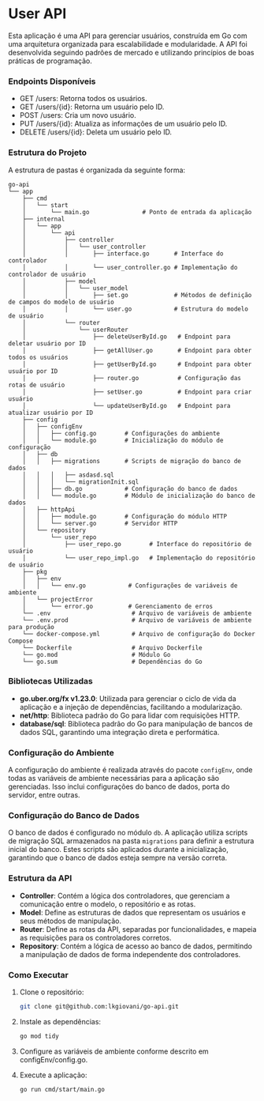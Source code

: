 # User API

Esta aplicação é uma API para gerenciar usuários, construída em Go com uma arquitetura organizada para escalabilidade e modularidade. A API foi desenvolvida seguindo padrões de mercado e utilizando princípios de boas práticas de programação.

### Endpoints Disponíveis
- GET /users: Retorna todos os usuários.
- GET /users/{id}: Retorna um usuário pelo ID.
- POST /users: Cria um novo usuário.
- PUT /users/{id}: Atualiza as informações de um usuário pelo ID.
- DELETE /users/{id}: Deleta um usuário pelo ID.




### Estrutura do Projeto

A estrutura de pastas é organizada da seguinte forma:

```plaintext
go-api
└── app
    ├── cmd
    │   └── start
    │       └── main.go               # Ponto de entrada da aplicação
    ├── internal
    │   └── app
    │       └── api
    │           ├── controller
    │           │   └── user_controller
    │           │       ├── interface.go       # Interface do controlador
    │           │       └── user_controller.go # Implementação do controlador de usuário
    │           ├── model
    │           │   └── user_model
    │           │       ├── set.go             # Métodos de definição de campos do modelo de usuário
    │           │       └── user.go            # Estrutura do modelo de usuário
    │           └── router
    │               └── userRouter
    │                   ├── deleteUserById.go   # Endpoint para deletar usuário por ID
    │                   ├── getAllUser.go       # Endpoint para obter todos os usuários
    │                   ├── getUserById.go      # Endpoint para obter usuário por ID
    │                   ├── router.go           # Configuração das rotas de usuário
    │                   ├── setUser.go          # Endpoint para criar usuário
    │                   └── updateUserById.go   # Endpoint para atualizar usuário por ID
    ├── config
    │   ├── configEnv
    │   │   ├── config.go        # Configurações do ambiente
    │   │   └── module.go        # Inicialização do módulo de configuração
    │   ├── db
    │   │   ├── migrations       # Scripts de migração do banco de dados
    │   │   │   ├── asdasd.sql
    │   │   │   └── migrationInit.sql
    │   │   ├── db.go            # Configuração do banco de dados
    │   │   └── module.go        # Módulo de inicialização do banco de dados
    │   ├── httpApi
    │   │   ├── module.go        # Configuração do módulo HTTP
    │   │   └── server.go        # Servidor HTTP
    │   └── repository
    │       └── user_repo
    │           ├── user_repo.go        # Interface do repositório de usuário
    │           └── user_repo_impl.go   # Implementação do repositório de usuário
    ├── pkg
    │   ├── env
    │   │   └── env.go            # Configurações de variáveis de ambiente
    │   └── projectError
    │       └── error.go          # Gerenciamento de erros
    └── .env                       # Arquivo de variáveis de ambiente
    └── .env.prod                  # Arquivo de variáveis de ambiente para produção
    └── docker-compose.yml         # Arquivo de configuração do Docker Compose
    └── Dockerfile                 # Arquivo Dockerfile
    └── go.mod                     # Módulo Go
    └── go.sum                     # Dependências do Go
```
### Bibliotecas Utilizadas

- **go.uber.org/fx v1.23.0**: Utilizada para gerenciar o ciclo de vida da aplicação e a injeção de dependências, facilitando a modularização.
- **net/http**: Biblioteca padrão do Go para lidar com requisições HTTP.
- **database/sql**: Biblioteca padrão do Go para manipulação de bancos de dados SQL, garantindo uma integração direta e performática.

### Configuração do Ambiente

A configuração do ambiente é realizada através do pacote `configEnv`, onde todas as variáveis de ambiente necessárias para a aplicação são gerenciadas. Isso inclui configurações do banco de dados, porta do servidor, entre outras.

### Configuração do Banco de Dados

O banco de dados é configurado no módulo `db`. A aplicação utiliza scripts de migração SQL armazenados na pasta `migrations` para definir a estrutura inicial do banco. Estes scripts são aplicados durante a inicialização, garantindo que o banco de dados esteja sempre na versão correta.

### Estrutura da API

- **Controller**: Contém a lógica dos controladores, que gerenciam a comunicação entre o modelo, o repositório e as rotas.
- **Model**: Define as estruturas de dados que representam os usuários e seus métodos de manipulação.
- **Router**: Define as rotas da API, separadas por funcionalidades, e mapeia as requisições para os controladores corretos.
- **Repository**: Contém a lógica de acesso ao banco de dados, permitindo a manipulação de dados de forma independente dos controladores.

### Como Executar

1. Clone o repositório:
   ```bash
   git clone git@github.com:lkgiovani/go-api.git

2. Instale as dependências:
   ```bash
   go mod tidy
   ```
   

3. Configure as variáveis de ambiente conforme descrito em configEnv/config.go.

4. Execute a aplicação:
   ```bash
   go run cmd/start/main.go
